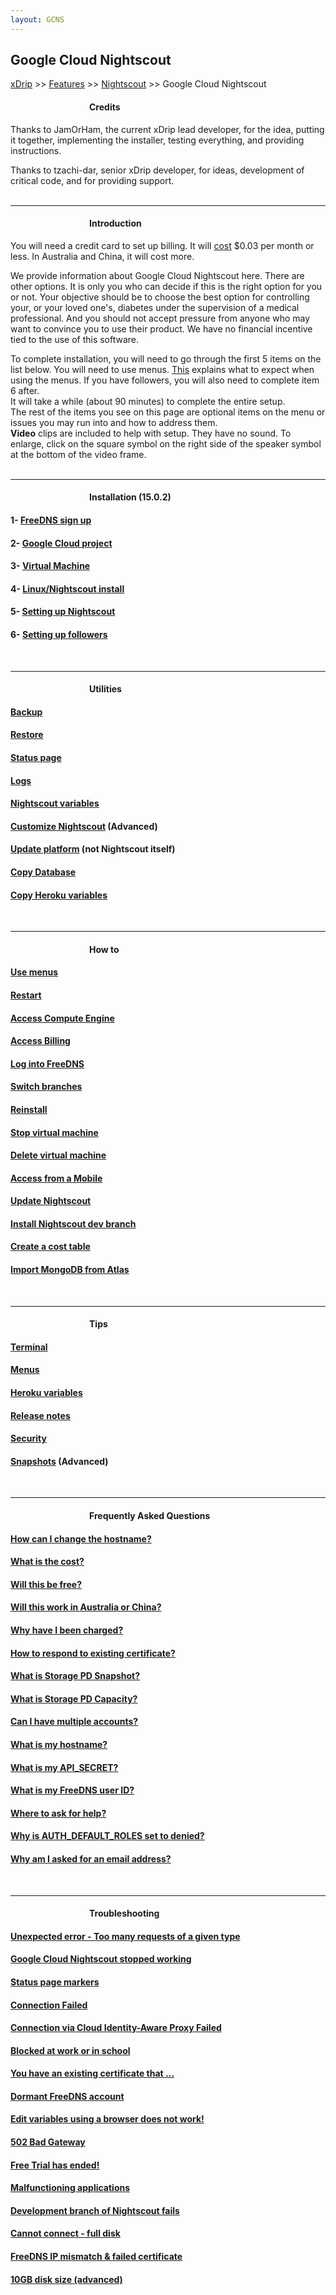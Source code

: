 ```yaml
---
layout: GCNS
---
```


## Google Cloud Nightscout  
[xDrip](../../README.md) >> [Features](../Features_page.md) >> [Nightscout](../Nightscout_page.md) >> Google Cloud Nightscout  
  
####          **Credits**  
Thanks to JamOrHam, the current xDrip lead developer, for the idea, putting it together, implementing the installer, testing everything, and providing instructions.  

Thanks to tzachi-dar, senior xDrip developer, for ideas, development of critical code, and for providing support.  
<br/>  
  
---  
  
####          **Introduction**  
You will need a credit card to set up billing.  It will [cost](./NS_FreeTier.md) $0.03 per month or less.  In Australia and China, it will cost more.  
  
We provide information about Google Cloud Nightscout here.  There are other options.  It is only you who can decide if this is the right option for you or not.  Your objective should be to choose the best option for controlling your, or your loved one's, diabetes under the supervision of a medical professional.  And you should not accept pressure from anyone who may want to convince you to use their product.  We have no financial incentive tied to the use of this software.  
  
To complete installation, you will need to go through the first 5 items on the list below.  You will need to use menus.  [This](./HowToMenu.md) explains what to expect when using the menus.  If you have followers, you will also need to complete item 6 after.  
It will take a while (about 90 minutes) to complete the entire setup.  
The rest of the items you see on this page are optional items on the menu or issues you may run into and how to address them.  
**Video** clips are included to help with setup.  They have no sound.  To enlarge, click on the square symbol on the right side of the speaker symbol at the bottom of the video frame.  
<br/>  
  
---  
  
####          **Installation** (15.0.2)
#### 1- [FreeDNS sign up](./FreeDNS.md)
#### 2- [Google Cloud project](./NS_GCProject.md)
#### 3- [Virtual Machine](./VirtualMachine.md)
#### 4- [Linux/Nightscout install](./NS_Install.md)
#### 5- [Setting up Nightscout](./NS_setup.md)
#### 6- [Setting up followers](./NS_Followers.md)  
<br/>  
  
---  
  
####          **Utilities**
#### [Backup](./DatabaseBackup.md)
#### [Restore](./DatabaseRestore.md)
#### [Status page](./Status.md)
#### [Logs](./GCNS_Logs.md)
#### [Nightscout variables](./NS_Variables.md)
#### [Customize Nightscout](./Customize.md) (Advanced)
#### [Update platform](./NS_SyncExecutables.md) (not Nightscout itself)
#### [Copy Database](./NS_Transfer.md)
#### [Copy Heroku variables](./CopyHerokuVars.md)
<br/>  
  
---  
  
####          **How to**
#### [Use menus](./HowToMenu.md)
#### [Restart](./Restart.md)
#### [Access Compute Engine](./ComputeEngine.md)
#### [Access Billing](./Billing.md)
#### [Log into FreeDNS](./FreeDNS_Login.md)
#### [Switch branches](./Branches.md)
#### [Reinstall](./Reinstall.md)
#### [Stop virtual machine](./StopVM.md)
#### [Delete virtual machine](./DeleteVM.md)
#### [Access from a Mobile](./Mobile.md)
#### [Update Nightscout](./update_nightscout.md)
#### [Install Nightscout dev branch](./NightscoutDevBranch.md)
#### [Create a cost table](./CostTable.md)
#### [Import MongoDB from Atlas](./HerokuGone.md)
<br/>  
  
---  
  
####          **Tips**
#### [Terminal](./Terminal.md)
#### [Menus](./Menu.md)
#### [Heroku variables](./HerokuVars.md)
#### [Release notes](./GC_ReleaseNotes.md)
#### [Security](./Security.md)
#### [Snapshots](./Snapshots.md) (Advanced)
<br/>  
  
---  
  
####          **Frequently Asked Questions**
#### [How can I change the hostname?](./ChangeHostname.md)
#### [What is the cost?](./NS_FreeTier.md)
#### [Will this be free?](./NS_FreeTier.md)
#### [Will this work in Australia or China?](./AustraliaChina.md)
#### [Why have I been charged?](./NS_FreeTier.md)
#### [How to respond to existing certificate?](./ExistingCertificate.md)
#### [What is Storage PD Snapshot?](./SnapshotCost.md)
#### [What is Storage PD Capacity?](./StoragePDCap.md)
#### [Can I have multiple accounts?](./MultipleAccounts.md)
#### [What is my hostname?](./Hostname.md)
#### [What is my API_SECRET?](./Hostname.md)
#### [What is my FreeDNS user ID?](./FreeDNS_userID.md)
#### [Where to ask for help?](./GCNS_Support.md)
#### [Why is AUTH_DEFAULT_ROLES set to denied?](./Why_Denied_Auth.md)
#### [Why am I asked for an email address?](./GC_WhyEmail.md)
<br/>  
  
---  
  
####          **Troubleshooting**
#### [Unexpected error - Too many requests of a given type](./TooManyCertificates.md)
#### [Google Cloud Nightscout stopped working](./Troubleshooting.md)
#### [Status page markers](./StatusKey.md)
#### [Connection Failed](./ConnectionFailed.md)
#### [Connection via Cloud Identity-Aware Proxy Failed](./ConnIdentAwareFailed.md)
#### [Blocked at work or in school](./FD_Domains.md)
#### [You have an existing certificate that ...](./ExistingCertificate.md)
#### [Dormant FreeDNS account](./FreeDNS_Min_Login.md)
#### [Edit variables using a browser does not work!](./UpdateScripts_22.md)
#### [502 Bad Gateway](./502BadGateway.md)
#### [Free Trial has ended!](./FreeTrialEnd.md)
#### [Malfunctioning applications](./Auth_Default_Roles.md)
#### [Development branch of Nightscout fails](./NightscoutDevBranch.md)
#### [Cannot connect - full disk](./FullDisk.md)
#### [FreeDNS IP mismatch & failed certificate](./FreeDNS_Min_Login.md)
#### [10GB disk size (advanced)](./FullDisk.md)
  

